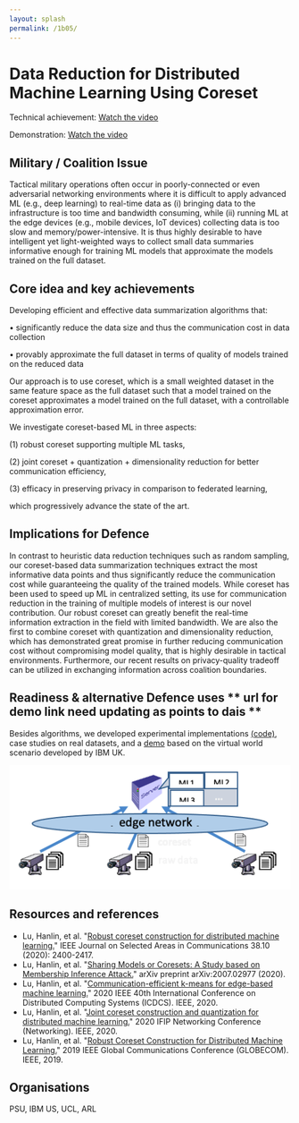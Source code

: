 ```yaml
---
layout: splash
permalink: /1b05/
---
```


# Data Reduction for Distributed Machine Learning Using Coreset

Technical achievement: [Watch the video](https://ibm.box.com/v/Showcase-1b05-video)

Demonstration: [Watch the video](https://ibm.box.com/v/Showcase-1b03-video)

## Military / Coalition Issue
Tactical military operations often occur in poorly-connected or even adversarial networking environments where it is difficult to apply advanced ML (e.g., deep learning) to real-time data as (i) bringing data to the infrastructure is too time and bandwidth consuming, while (ii) running ML at the edge devices (e.g., mobile devices, IoT devices) collecting data is too slow and memory/power-intensive. It is thus highly desirable to have intelligent yet light-weighted ways to collect small data summaries informative enough for training ML models that approximate the models trained on the full dataset. 

## Core idea and key achievements
Developing efficient and effective data summarization algorithms that:

•	significantly reduce the data size and thus the communication cost in data collection

•	provably approximate the full dataset in terms of quality of models trained on the reduced data

Our approach is to use coreset, which is a small weighted dataset in the same feature space as the full dataset such that a model trained on the coreset approximates a model trained on the full dataset, with a controllable approximation error. 

We investigate coreset-based ML in three aspects:

(1) robust coreset supporting multiple ML tasks, 

(2) joint coreset + quantization + dimensionality reduction for better communication efficiency,

(3) efficacy in preserving privacy in comparison to federated learning,

which progressively advance the state of the art.


## Implications for Defence
In contrast to heuristic data reduction techniques such as random sampling, our coreset-based data summarization techniques extract the most informative data points and thus significantly reduce the communication cost while guaranteeing the quality of the trained models. While coreset has been used to speed up ML in centralized setting, its use for communication reduction in the training of multiple models of interest is our novel contribution. Our robust coreset can greatly benefit the real-time information extraction in the field with limited bandwidth.  We are also the first to combine coreset with quantization and dimensionality reduction, which has demonstrated great promise in further reducing communication cost without compromising model quality, that is highly desirable in tactical environments. Furthermore, our recent results on privacy-quality tradeoff can be utilized in exchanging information across coalition boundaries. 

## Readiness & alternative Defence uses  ** url for demo link need updating as points to dais **
Besides algorithms, we developed experimental implementations [(code)](https://github.com/hllmathcs/JSAC_RCC_codes), case studies on real datasets, and a [demo](https://dais-ita.org/node/5459) based on the virtual world scenario developed by IBM UK. 

![image info](/dais/achievements/images/1b05-fig1.png)

## Resources and references
* Lu, Hanlin, et al. "[Robust coreset construction for distributed machine learning.](/doc-5512/)" IEEE Journal on Selected Areas in Communications 38.10 (2020): 2400-2417.
* Lu, Hanlin, et al. "[Sharing Models or Coresets: A Study based on Membership Inference Attack.](/doc-6051)" arXiv preprint arXiv:2007.02977 (2020).
* Lu, Hanlin, et al. "[Communication-efficient k-means for edge-based machine learning.](/doc-6053)" 2020 IEEE 40th International Conference on Distributed Computing Systems (ICDCS). IEEE, 2020.
* Lu, Hanlin, et al. "[Joint coreset construction and quantization for distributed machine learning.](/doc-5516/)" 2020 IFIP Networking Conference (Networking). IEEE, 2020.
* Lu, Hanlin, et al. "[Robust Coreset Construction for Distributed Machine Learning.](/doc-4903/)" 2019 IEEE Global Communications Conference (GLOBECOM). IEEE, 2019.

## Organisations
PSU, IBM US, UCL, ARL
